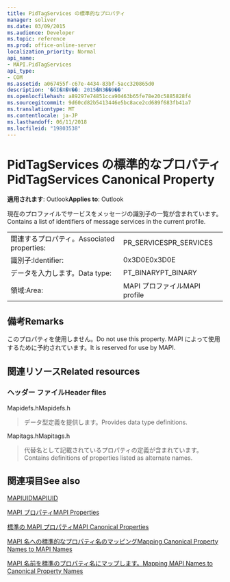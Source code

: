 ```yaml
---
title: PidTagServices の標準的なプロパティ
manager: soliver
ms.date: 03/09/2015
ms.audience: Developer
ms.topic: reference
ms.prod: office-online-server
localization_priority: Normal
api_name:
- MAPI.PidTagServices
api_type:
- COM
ms.assetid: a067455f-c67e-4434-83bf-5acc320865d0
description: '�ŏI�X�V��: 2015�N3��9��'
ms.openlocfilehash: a89297e74851cca90463b65fe78e20c5885828f4
ms.sourcegitcommit: 9d60cd82b5413446e5bc8ace2cd689f683fb41a7
ms.translationtype: MT
ms.contentlocale: ja-JP
ms.lasthandoff: 06/11/2018
ms.locfileid: "19803538"
---
```

# <a name="pidtagservices-canonical-property"></a><span data-ttu-id="e4fc4-103">PidTagServices の標準的なプロパティ</span><span class="sxs-lookup"><span data-stu-id="e4fc4-103">PidTagServices Canonical Property</span></span>

  
  
<span data-ttu-id="e4fc4-104">**適用されます**: Outlook</span><span class="sxs-lookup"><span data-stu-id="e4fc4-104">**Applies to**: Outlook</span></span> 
  
<span data-ttu-id="e4fc4-105">現在のプロファイルでサービスをメッセージの識別子の一覧が含まれています。</span><span class="sxs-lookup"><span data-stu-id="e4fc4-105">Contains a list of identifiers of message services in the current profile.</span></span>
  
|||
|:-----|:-----|
|<span data-ttu-id="e4fc4-106">関連するプロパティ。</span><span class="sxs-lookup"><span data-stu-id="e4fc4-106">Associated properties:</span></span>  <br/> |<span data-ttu-id="e4fc4-107">PR_SERVICES</span><span class="sxs-lookup"><span data-stu-id="e4fc4-107">PR_SERVICES</span></span>  <br/> |
|<span data-ttu-id="e4fc4-108">識別子:</span><span class="sxs-lookup"><span data-stu-id="e4fc4-108">Identifier:</span></span>  <br/> |<span data-ttu-id="e4fc4-109">0x3D0E</span><span class="sxs-lookup"><span data-stu-id="e4fc4-109">0x3D0E</span></span>  <br/> |
|<span data-ttu-id="e4fc4-110">データを入力します。</span><span class="sxs-lookup"><span data-stu-id="e4fc4-110">Data type:</span></span>  <br/> |<span data-ttu-id="e4fc4-111">PT_BINARY</span><span class="sxs-lookup"><span data-stu-id="e4fc4-111">PT_BINARY</span></span>  <br/> |
|<span data-ttu-id="e4fc4-112">領域:</span><span class="sxs-lookup"><span data-stu-id="e4fc4-112">Area:</span></span>  <br/> |<span data-ttu-id="e4fc4-113">MAPI プロファイル</span><span class="sxs-lookup"><span data-stu-id="e4fc4-113">MAPI profile</span></span>  <br/> |
   
## <a name="remarks"></a><span data-ttu-id="e4fc4-114">備考</span><span class="sxs-lookup"><span data-stu-id="e4fc4-114">Remarks</span></span>

<span data-ttu-id="e4fc4-115">このプロパティを使用しません。</span><span class="sxs-lookup"><span data-stu-id="e4fc4-115">Do not use this property.</span></span> <span data-ttu-id="e4fc4-116">MAPI によって使用するために予約されています。</span><span class="sxs-lookup"><span data-stu-id="e4fc4-116">It is reserved for use by MAPI.</span></span>
  
## <a name="related-resources"></a><span data-ttu-id="e4fc4-117">関連リソース</span><span class="sxs-lookup"><span data-stu-id="e4fc4-117">Related resources</span></span>

### <a name="header-files"></a><span data-ttu-id="e4fc4-118">ヘッダー ファイル</span><span class="sxs-lookup"><span data-stu-id="e4fc4-118">Header files</span></span>

<span data-ttu-id="e4fc4-119">Mapidefs.h</span><span class="sxs-lookup"><span data-stu-id="e4fc4-119">Mapidefs.h</span></span>
  
> <span data-ttu-id="e4fc4-120">データ型定義を提供します。</span><span class="sxs-lookup"><span data-stu-id="e4fc4-120">Provides data type definitions.</span></span>
    
<span data-ttu-id="e4fc4-121">Mapitags.h</span><span class="sxs-lookup"><span data-stu-id="e4fc4-121">Mapitags.h</span></span>
  
> <span data-ttu-id="e4fc4-122">代替名として記載されているプロパティの定義が含まれています。</span><span class="sxs-lookup"><span data-stu-id="e4fc4-122">Contains definitions of properties listed as alternate names.</span></span>
    
## <a name="see-also"></a><span data-ttu-id="e4fc4-123">関連項目</span><span class="sxs-lookup"><span data-stu-id="e4fc4-123">See also</span></span>



[<span data-ttu-id="e4fc4-124">MAPIUID</span><span class="sxs-lookup"><span data-stu-id="e4fc4-124">MAPIUID</span></span>](mapiuid.md)


[<span data-ttu-id="e4fc4-125">MAPI プロパティ</span><span class="sxs-lookup"><span data-stu-id="e4fc4-125">MAPI Properties</span></span>](mapi-properties.md)
  
[<span data-ttu-id="e4fc4-126">標準の MAPI プロパティ</span><span class="sxs-lookup"><span data-stu-id="e4fc4-126">MAPI Canonical Properties</span></span>](mapi-canonical-properties.md)
  
[<span data-ttu-id="e4fc4-127">MAPI 名への標準的なプロパティ名のマッピング</span><span class="sxs-lookup"><span data-stu-id="e4fc4-127">Mapping Canonical Property Names to MAPI Names</span></span>](mapping-canonical-property-names-to-mapi-names.md)
  
[<span data-ttu-id="e4fc4-128">MAPI 名前を標準のプロパティ名にマップします。</span><span class="sxs-lookup"><span data-stu-id="e4fc4-128">Mapping MAPI Names to Canonical Property Names</span></span>](mapping-mapi-names-to-canonical-property-names.md)

